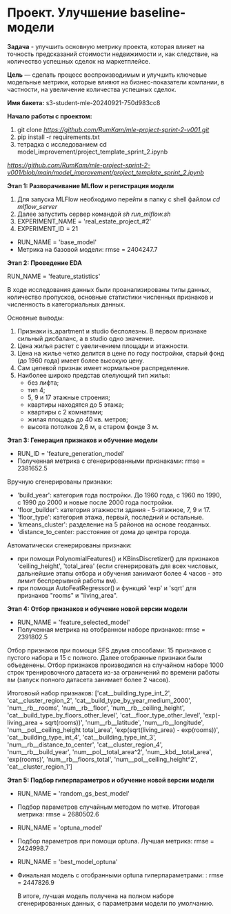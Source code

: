 # Проект. Улучшение baseline-модели

**Задача** - улучшить основную метрику проекта, которая влияет на точность предсказаний стоимости недвижимости и, как следствие, на количество успешных сделок на маркетплейсе.

**Цель** — сделать процесс воспроизводимым и улучшить ключевые модельные метрики, которые влияют на бизнес-показатели компании, в частности, на увеличение количества успешных сделок.

**Имя бакета:** s3-student-mle-20240921-750d983cc8

**Начало работы с проектом:**

1. git clone *https://github.com/RumKam/mle-project-sprint-2-v001.git*
2. pip install -r requirements.txt
3. тетрадка с исследованием cd model_improvement/project_template_sprint_2.ipynb

*https://github.com/RumKam/mle-project-sprint-2-v001/blob/main/model_improvement/project_template_sprint_2.ipynb*

**Этап 1: Разворачивание MLflow и регистрация модели**

1. Для запуска MLFlow необходимо перейти в папку с shell файлом *cd mlflow_server*
2. Далее запустить сервер командой *sh run_mlflow.sh*
3. EXPERIMENT_NAME = 'real_estate_project_#2'
4. EXPERIMENT_ID = 21

- RUN_NAME = 'base_model'
- Метрика на базовой модели: rmse = 2404247.7


**Этап 2: Проведение EDA**

RUN_NAME = 'feature_statistics'

В ходе исследования данных были проанализированы типы данных, количество пропусков, основные статистики численных признаков и численность в категориальных данных.

Основные выводы:
1. Признаки is_apartment и studio бесполезны. В первом признаке сильный дисбаланс, а в studio одно значение.
2. Цена жилья растет с увеличением площади и этажности.
3. Цена на жилье четко делится в цене по году постройки, старый фонд (до 1960 года) имеет более высокую цену.
4. Сам целевой признак имеет нормальное распределение.
5. Наиболее широко представ слелующий тип жилья:
    - без лифта;
    - тип 4;
    - 5, 9 и 17 этажные строения;
    - квартиры находятся до 5 этажа;
    - квартиры с 2 комнатами;
    - жилая площадь до 40 кв. метров;
    - высота потолков 2,6 м, в старом фонде 3 м.

**Этап 3: Генерация признаков и обучение модели**

- RUN_ID = 'feature_generation_model'
-  Полученная метрика с сгенерированными признаками: rmse = 2381652.5

Вручную сгенерированы признаки:
- 'build_year': категория года постройки. До 1960 года, с 1960 по 1990, с 1990 до 2000 и новые после 2000 года постройки.
- 'floor_builder': категория этажности здания - 5-этажное, 7, 9 и 17.
- 'floor_type': категория этажа, первый, последний и остальные.
- 'kmeans_cluster': разделение на 5 районов на основе геоданных.
- 'distance_to_center: расстояние от дома до центра города.

Автоматически сгенерированы признаки:
- при помощи PolynomialFeatures() и KBinsDiscretizer() для признаков 'ceiling_height', 'total_area' (если сгенерировать для всех числовых, дальнейшие этапы отбора и обучения занимают более 4 часов - это лимит беспрерывной работы вм).
- при помощи AutoFeatRegressor() и функций 'exp' и 'sqrt' для признаков "rooms" и "living_area".

**Этап 4: Отбор признаков и обучение новой версии модели**

- RUN_NAME = 'feature_selected_model'
- Полученная метрика на отобранном наборе признаков: rmse = 2391802.5

Отбор признаков при помощи SFS двумя способами: 15 признаков с пустого набора и 15 с полного. Далее отобранные признаки были объеденены. Отбор признаков производился на случайном наборе 1000 строк тренировочного датасета из-за ограничений по времени работы вм (запуск полного датасета занимает более 2 часов).

Итоговоый набор признаков:
['cat__building_type_int_2',
 'cat__cluster_region_2',
 'cat__build_type_by_year_medium_2000',
 'num__rb__rooms',
 'num__rb__floor',
 'num__rb__ceiling_height',
 'cat__build_type_by_floors_other_level',
 'cat__floor_type_other_level',
 'exp(-living_area + sqrt(rooms))',
 'num__rb__latitude',
 'num__rb__longitude',
 'num__pol__ceiling_height total_area',
 'exp(sqrt(living_area) - exp(rooms))',
 'cat__building_type_int_4',
 'cat__building_type_int_3',
 'num__rb__distance_to_center',
 'cat__cluster_region_4',
 'num__rb__build_year',
 'num__pol__total_area^2',
 'num__kbd__total_area',
 'exp(rooms)',
 'num__rb__floors_total',
 'num__pol__ceiling_height^2',
 'cat__cluster_region_1']

**Этап 5: Подбор гиперпараметров и обучение новой версии модели**

- RUN_NAME = 'random_gs_best_model'
- Подбор параметров случайным методом по метке. Итоговая метрика: rmse = 2680502.6


- RUN_NAME = 'optuna_model'
- Подбор параметров при помощи optuna. Лучшая метрика: rmse = 2424998.7

- RUN_NAME = 'best_model_optuna'
- Финальная модель с отобранными optuna гиперпараметрами: : rmse = 2447826.9

  В итоге, лучшая модель получена на полном наборе сгенерированных данных, с параметрами модели по умолчанию.



